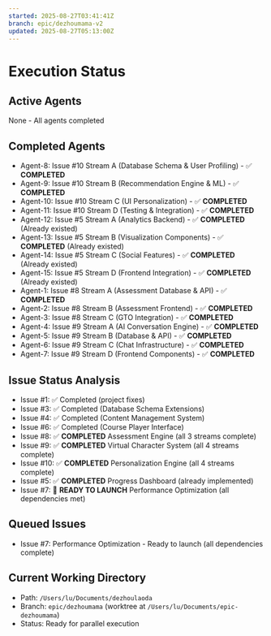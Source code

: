 ```yaml
---
started: 2025-08-27T03:41:41Z
branch: epic/dezhoumama-v2
updated: 2025-08-27T05:13:00Z
---
```


# Execution Status

## Active Agents
None - All agents completed

## Completed Agents
- Agent-8: Issue #10 Stream A (Database Schema & User Profiling) - ✅ **COMPLETED**
- Agent-9: Issue #10 Stream B (Recommendation Engine & ML) - ✅ **COMPLETED**  
- Agent-10: Issue #10 Stream C (UI Personalization) - ✅ **COMPLETED**
- Agent-11: Issue #10 Stream D (Testing & Integration) - ✅ **COMPLETED**
- Agent-12: Issue #5 Stream A (Analytics Backend) - ✅ **COMPLETED** (Already existed)
- Agent-13: Issue #5 Stream B (Visualization Components) - ✅ **COMPLETED** (Already existed)
- Agent-14: Issue #5 Stream C (Social Features) - ✅ **COMPLETED** (Already existed)
- Agent-15: Issue #5 Stream D (Frontend Integration) - ✅ **COMPLETED** (Already existed)
- Agent-1: Issue #8 Stream A (Assessment Database & API) - ✅ **COMPLETED**
- Agent-2: Issue #8 Stream B (Assessment Frontend) - ✅ **COMPLETED**  
- Agent-3: Issue #8 Stream C (GTO Integration) - ✅ **COMPLETED**
- Agent-4: Issue #9 Stream A (AI Conversation Engine) - ✅ **COMPLETED**
- Agent-5: Issue #9 Stream B (Database & API) - ✅ **COMPLETED**
- Agent-6: Issue #9 Stream C (Chat Infrastructure) - ✅ **COMPLETED**
- Agent-7: Issue #9 Stream D (Frontend Components) - ✅ **COMPLETED**

## Issue Status Analysis
- Issue #1: ✅ Completed (project fixes)
- Issue #3: ✅ Completed (Database Schema Extensions) 
- Issue #4: ✅ Completed (Content Management System)
- Issue #6: ✅ Completed (Course Player Interface)
- Issue #8: ✅ **COMPLETED** Assessment Engine (all 3 streams complete)
- Issue #9: ✅ **COMPLETED** Virtual Character System (all 4 streams complete)
- Issue #10: ✅ **COMPLETED** Personalization Engine (all 4 streams complete)
- Issue #5: ✅ **COMPLETED** Progress Dashboard (already implemented)
- Issue #7: 🚀 **READY TO LAUNCH** Performance Optimization (all dependencies met)

## Queued Issues
- Issue #7: Performance Optimization - Ready to launch (all dependencies complete)

## Current Working Directory
- Path: `/Users/lu/Documents/dezhoulaoda`
- Branch: `epic/dezhoumama` (worktree at `/Users/lu/Documents/epic-dezhoumama`)
- Status: Ready for parallel execution
